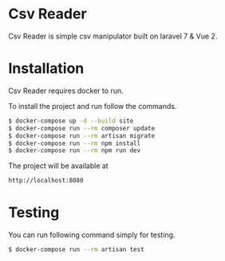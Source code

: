 # Csv Reader
Csv Reader is simple csv manipulator built on laravel 7 & Vue 2.

# Installation
Csv Reader requires docker to run.

To install the project and run follow the commands.

```sh
$ docker-compose up -d --build site
$ docker-compose run --rm composer update
$ docker-compose run --rm artisan migrate
$ docker-compose run --rm npm install
$ docker-compose run --rm npm run dev
```

The project will be available at

```sh
http://localhost:8080
```
# Testing

You can run following command simply for testing.

```sh
$ docker-compose run --rm artisan test
```
